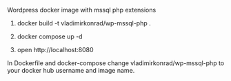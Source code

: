 Wordpress docker image with mssql php extensions

1. docker build -t vladimirkonrad/wp-mssql-php .

2. docker compose up -d

3. open http://localhost:8080

In Dockerfile and docker-compose change vladimirkonrad/wp-mssql-php to your docker hub username and image name.